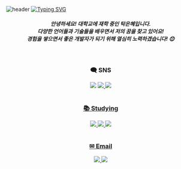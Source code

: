 ![header](https://capsule-render.vercel.app/api?type=rect&color=gradient&customColorList=15,18,25&height=110&section=header&text=Hi%20there%20!!🐣&animation=fadeIn&f&stroke=b678c4&ontSize=300)
[![Typing SVG](https://readme-typing-svg.demolab.com/?lines=Welcome+to+Eunhye's+GitHub&size=30&pause=3000&color=27248A&height=65&background=FFFFFF&duration=4000)](https://git.io/typing-svg)

<h5 align="center">
안녕하세요! 대학교에 재학 중인 탁은혜입니다.<br>
다양한 언어들과 기술들을 배우면서 저의 꿈을 찾고 있어요!<br>
경험을 쌓으면서 좋은 개발자가 되기 위해 열심히 노력하겠습니다! 😊
</h5>


<br>


<h3 align="center"> 🗨 SNS </h3>
<div align="center">
  <img src="https://img.shields.io/badge/Instagram : tag.eunhye-20232a?style=flat-square&logo=instagram&logoColor=E4405F" />
   <a href="https://www.instagram.com/aa_rong15?igsh=MXJrZGptbXdqbGR4Yg%3D%3D&utm_source=qr" target="_blank"><img src="https://img.shields.io/badge/Instagram : aa_rong15-20232a?style=flat-square&logo=instagram&logoColor=E4405F" />
  <img src="https://img.shields.io/badge/Discord : 2unhy2_-20232a?style=flat-square&logo=discord&logoColor=5865F2" />
</div>

<br>

<h3 align="center"> 📚 Studying </h3>
<div align="center">
<img src="https://img.shields.io/badge/-Java-344CB7?style=flat-plastic&logo=Java&logoColor=white"/>
<img src="https://img.shields.io/badge/Spring-6DB33F?style=flat-square&logo=spring&logoColor=FFFFFF" />
<img src="https://img.shields.io/badge/AWS-FFFFFF?style=flat-square&logo=amazonwebservices&logoColor=232F3E" />
</div>

<br>


<h3 align="center"> ✉ Email </h3>
<div align="center">
<img src="https://img.shields.io/badge/enhye041227@naver.com-03C75A?style=flat-square&logo=naver&logoColor=FFFFFF" />
<img src="https://img.shields.io/badge/te4579@gmail.com-EA4335?style=flat-square&logo=gmail&logoColor=FFFFFF" />
</div>
